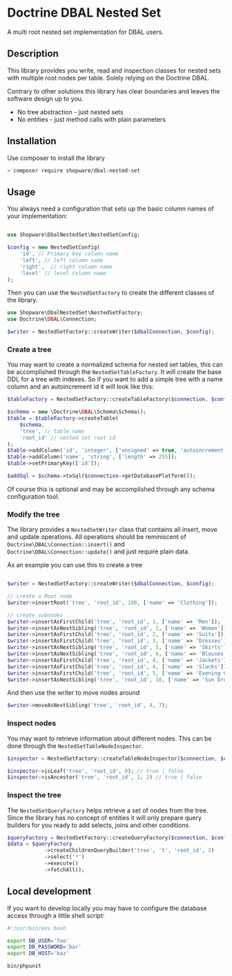 Doctrine DBAL Nested Set
====================

A multi root nested set implementation for DBAL users.

## Description

This library provides you write, read and inspection classes for nested sets with multiple root nodes per table. Solely relying on the Doctrine DBAL.

Contrary to other solutions this library has clear boundaries and leaves the software design up to you.

 * No tree abstraction - just nested sets
 * No entities - just method calls with plain parameters

## Installation

Use composer to install the library

```sh
> composer require shopware/dbal-nested-set

```

## Usage

You always need a configuration that sets up the basic column names of your implementation:

```php

use Shopware\DbalNestedSet\NestedSetConfig;

$config = new NestedSetConfig(
    'id', // Primary key column name
    'left', // left column name
    'right',  // right column name
    'level' // level column name
);
```

Then you can use the `NestedSetFactory` to create the different classes of the library.

```php
use Shopware\DbalNestedSet\NestedSetFactory;
use Doctrine\DBAL\Connection;

$writer = NestedSetFactory::createWriter($dbalConnection, $config);

```

### Create a tree

You may want to create a normalized schema for nested set tables, this can be accomplished through the `NestedSetTableFactory`. It will create the base DDL for a tree with indexes. So if you want to add a simple tree with a name column and an autoincrement id it will look like this:

```php
$tableFactory = NestedSetFactory::createTableFactory($connection, $config);

$schema = new \Doctrine\DBAL\Schema\Schema();
$table = $tableFactory->createTable(
    $schema,
    'tree', // table name
    'root_id' // nested set root id
);
$table->addColumn('id', 'integer', ['unsigned' => true, 'autoincrement' => true]);
$table->addColumn('name', 'string', ['length' => 255]);
$table->setPrimaryKey(['id']);

$addSql = $schema->toSql($connection->getDatabasePlatform());
```

Of course this is optional and may be accomplished through any schema configuration tool.

### Modify the tree

The library provides a `NestedSetWriter` class that contains all insert, move and update operations. All operations should be reminiscent of `Doctrine\DBAL\Connection::insert()` and `Doctrine\DBAL\Connection::update()` and just require plain data.

As an example you can use this to create a tree

```php

$writer = NestedSetFactory::createWriter($dbalConnection, $config);

// create a Root node
$writer->insertRoot('tree', 'root_id', 100, ['name' => 'Clothing']);

// create subnodes
$writer->insertAsFirstChild('tree', 'root_id', 1, ['name' => 'Men']);
$writer->insertAsNextSibling('tree', 'root_id', 2, ['name' => 'Women']);
$writer->insertAsFirstChild('tree', 'root_id', 2, ['name' => 'Suits']);
$writer->insertAsFirstChild('tree', 'root_id', 3, ['name' => 'Dresses']);
$writer->insertAsNextSibling('tree', 'root_id', 5, ['name' => 'Skirts']);
$writer->insertAsNextSibling('tree', 'root_id', 6, ['name' => 'Blouses']);
$writer->insertAsFirstChild('tree', 'root_id', 4, ['name' => 'Jackets']);
$writer->insertAsFirstChild('tree', 'root_id', 4, ['name' => 'Slacks']);
$writer->insertAsFirstChild('tree', 'root_id', 5, ['name' => 'Evening Gowns']);
$writer->insertAsNextSibling('tree', 'root_id', 10, ['name' => 'Sun Dresses']);
```

And then use the writer to move nodes around

```php
$writer->moveAsNextSibling('tree', 'root_id', 4, 7);
```

### Inspect nodes

You may want to retrieve information about different nodes. This can be done through the `NestedSetTableNodeInspector`.

```php
$inspector = NestedSetFactory::createTableNodeInspector($connection, $config);

$inspector->isLeaf('tree', 'root_id', 9); // true | false
$inspector->isAncestor('tree', 'root_id', 1, 2) // true | false
```

### Inspect the tree

The `NestedSetQueryFactory` helps retrieve a set of nodes from the tree. Since the library has no concept of entities it will only prepare query builders for you ready to add selects, joins and other conditions.

```php
$queryFactory = NestedSetFactory::createQueryFactory($connection, $config);
$data = $queryFactory
            ->createChildrenQueryBuilder('tree', 't', 'root_id', 2)
            ->select('*')
            ->execute()
            ->fetchAll();
```

## Local development

If you want to develop locally you may have to configure the database access through a little shell script:

```bash
#!/usr/bin/env bash

export DB_USER='foo'
export DB_PASSWORD='bar'
export DB_HOST='baz'

bin/phpunit
```
